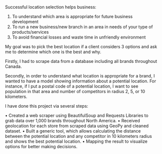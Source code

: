 Successful location selection helps business:
1.	To understand which area is appropriate for future business development 
2.	To run a new business/new branch in an area in needs of your type of products/services
3.	To avoid financial losses and waste time in unfriendly environment 

My goal was to pick the best location if a client considers 3 options and ask me to determine which one is the best and why. 

Firstly, I had to scrape data from a database including all brands throughout Canada.

Secondly, in order to understand what location is appropriate for a brand, I wanted to have a model showing information about a potential location. For instance, if I put a postal code of a potential location, I want to see population in that area and number of competitors in radius 2, 5, or 10 kilometers. 

I have done this project via several steps:

• Created a web scraper using BeautifulSoup and Requests Libraries to grab data over 1,000 brands throughout North America. 
• Received geolocation for each store from scraped data using GeoPy and cleaned dataset. 
• Built a generic tool, which allows calculating the distance between the potential location and any competitor in 10 kilometers radius and shows the best potential location. 
• Mapping the result to visualize options for better making decisions. 






